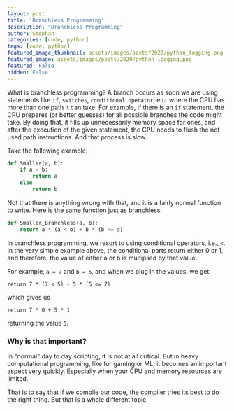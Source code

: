 ```yaml
---
layout: post
title: 'Branchless Programming'
description: "Branchless Programming"
author: Stephan
categories: [code, python]
tags: [code, python]
featured_image_thumbnail: assets/images/posts/2020/python_logging.png
featured_image: assets/images/posts/2020/python_logging.png
featured: False
hidden: False
---
```


What is branchless programming? A branch occurs as soon we are using statements like `if`, `switches`, `conditional operator`, etc. where the CPU has more than one path it can take. For example, if there is an `if` statement, the CPU prepares (or better guesses) for all possible branches the code might take. By doing that, it fills up unnecessarily memory space for ones, and after the execution of the given statement, the CPU needs to flush the not used path instructions. And that process is slow.

Take the following example:

```python
def Smaller(a, b):
    if a < b:
        return a
    else
        return b
```

Not that there is anything wrong with that, and it is a fairly normal function to write. Here is the same function just as branchless:

```python
def Smaller_Branchless(a, b):
    return a * (a < b) + b * (b <= a)
```

In branchless programming, we resort to using conditional operators, i.e., `<`. In the very simple example above, the conditional parts return either 0 or 1, and therefore, the value of either a or b is multiplied by that value.

For example, `a = 7` and `b = 5`, and when we plug in the values, we get:

`return 7 * (7 < 5) + 5 * (5 <= 7)`

which gives us

`return 7 * 0 + 5 * 1`

returning the value `5`.


### Why is that important?

In "normal" day to day scripting, it is not at all critical. But in heavy computational programming, like for gaming or ML, it becomes an important aspect very quickly. Especially when your CPU and memory resources are limited.

That is to say that if we compile our code, the compiler tries its best to do the right thing. But that is a whole different topic.
